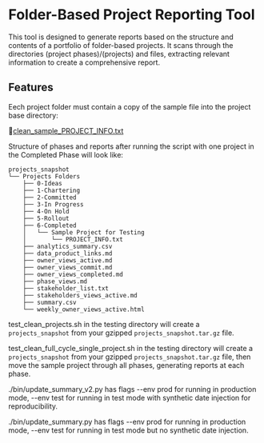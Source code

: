 # Folder-Based Project Reporting Tool

This tool is designed to generate reports based on the structure and contents of a portfolio of folder-based projects. It scans through the directories (project phases)/(projects) and files, extracting relevant information to create a comprehensive report.
## Features

Eech project folder must contain a copy of the sample file into the project base directory:

[clean_sample_PROJECT_INFO.txt](tests/clean_sample_PROJECT_INFO.txt)

Structure of phases and reports after running the script with one project in the Completed Phase will look like:
```
projects_snapshot
└── Projects Folders
    ├── 0-Ideas
    ├── 1-Chartering
    ├── 2-Committed
    ├── 3-In Progress
    ├── 4-On Hold
    ├── 5-Rollout
    ├── 6-Completed
    │   └── Sample Project for Testing
    │       └── PROJECT_INFO.txt
    ├── analytics_summary.csv
    ├── data_product_links.md
    ├── owner_views_active.md
    ├── owner_views_commit.md
    ├── owner_views_completed.md
    ├── phase_views.md
    ├── stakeholder_list.txt
    ├── stakeholders_views_active.md
    ├── summary.csv
    └── weekly_owner_views_active.html
```

test_clean_projects.sh in the testing directory will create a `projects_snapshot` from your gzipped `projects_snapshot.tar.gz` file.

test_clean_full_cycle_single_project.sh in the testing directory will create a `projects_snapshot` from your gzipped `projects_snapshot.tar.gz` file, then move the sample project through all phases, generating reports at each phase.

./bin/update_summary_v2.py has flags --env prod for running in production mode, --env test for running in test mode with synthetic date injection for reproducibility.

./bin/update_summary.py has flags --env prod for running in production mode, --env test for running in test mode but no synthetic date injection.
